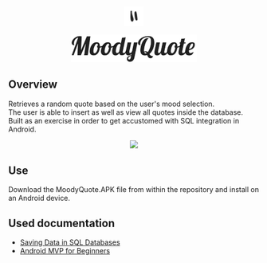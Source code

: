 <p align="center"><img width=8% src="https://github.com/adnicolae/MoodyQuote/blob/master/media/MoodyLogo.png"></p>
<p align="center"><img width=50% src="https://github.com/adnicolae/MoodyQuote/blob/master/media/moodyText.png"></p>

## Overview
Retrieves a random quote based on the user's mood selection. <br>
The user is able to insert as well as view all quotes inside the database. <br>
Built as an exercise in order to get accustomed with SQL integration in Android.

<p align="center"><img src="https://media.giphy.com/media/uKO2peouPmdxe/giphy.gif" width=40% ></p>

## Use
Download the MoodyQuote.APK file from within the repository and install on an Android device.

## Used documentation
<ul>
  <li><a href="https://developer.android.com/training/basics/data-storage/databases.html">Saving Data in SQL Databases</a></li>
  <li><a href="https://android.jlelse.eu/android-mvp-for-beginners-25889c500443">Android MVP for Beginners</a></li>
</ul>
